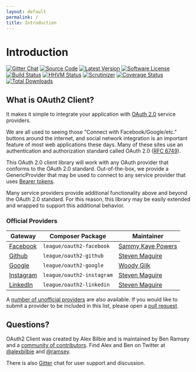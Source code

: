 ```yaml
---
layout: default
permalink: /
title: Introduction
---
```


# Introduction

[![Gitter Chat](https://img.shields.io/badge/gitter-join_chat-brightgreen.svg?style=flat-square)](https://gitter.im/thephpleague/oauth2-client)
[![Source Code](http://img.shields.io/badge/source-thephpleague/oauth2--client-blue.svg?style=flat-square)](https://github.com/thephpleague/oauth2-client)
[![Latest Version](https://img.shields.io/github/release/thephpleague/oauth2-client.svg?style=flat-square)](https://github.com/thephpleague/oauth2-client/releases)
[![Software License](https://img.shields.io/badge/license-MIT-brightgreen.svg?style=flat-square)](https://github.com/thephpleague/oauth2-client/blob/master/LICENSE)
[![Build Status](https://img.shields.io/travis/thephpleague/oauth2-client/master.svg?style=flat-square)](https://travis-ci.org/thephpleague/oauth2-client)
[![HHVM Status](https://img.shields.io/hhvm/league/oauth2-client.svg?style=flat-square)](http://hhvm.h4cc.de/package/league/oauth2-client)
[![Scrutinizer](https://img.shields.io/scrutinizer/g/thephpleague/oauth2-client/master.svg?style=flat-square)](https://scrutinizer-ci.com/g/thephpleague/oauth2-client/)
[![Coverage Status](https://img.shields.io/coveralls/thephpleague/oauth2-client/master.svg?style=flat-square)](https://coveralls.io/r/thephpleague/oauth2-client?branch=master)
[![Total Downloads](https://img.shields.io/packagist/dt/league/oauth2-client.svg?style=flat-square)](https://packagist.org/packages/league/oauth2-client)

## What is OAuth2 Client?

It makes it simple to integrate your application with [OAuth 2.0](http://oauth.net/2/) service providers.

We are all used to seeing those "Connect with Facebook/Google/etc." buttons around
the internet, and social network integration is an important feature of most web
applications these days. Many of these sites use an authentication and authorization
standard called OAuth 2.0 ([RFC 6749](http://tools.ietf.org/html/rfc6749)).

This OAuth 2.0 client library will work with any OAuth provider that conforms to the
OAuth 2.0 standard. Out-of-the-box, we provide a GenericProvider that may be used to
connect to any service provider that uses [Bearer tokens](http://tools.ietf.org/html/rfc6750).

Many service providers provide additional functionality above and beyond the OAuth 2.0
standard. For this reason, this library may be easily extended and wrapped to support
this additional behavior.

### Official Providers

Gateway | Composer Package | Maintainer
--- | --- | ---
[Facebook](https://github.com/thephpleague/oauth2-facebook) | `league/oauth2-facebook` | [Sammy Kaye Powers](https://github.com/sammyk)
[Github](https://github.com/thephpleague/oauth2-github) | `league/oauth2-github` | [Steven Maguire](https://github.com/stevenmaguire)
[Google](https://github.com/thephpleague/oauth2-google) | `league/oauth2-google` | [Woody Gilk](https://github.com/shadowhand)
[Instagram](https://github.com/thephpleague/oauth2-instagram) | `league/oauth2-instagram` | [Steven Maguire](https://github.com/stevenmaguire)
[LinkedIn](https://github.com/thephpleague/oauth2-linkedin) | `league/oauth2-linkedin` | [Steven Maguire](https://github.com/stevenmaguire)

A [number of unofficial providers](https://github.com/thephpleague/oauth2-client/blob/master/README.PROVIDERS.md)
are also available. If you would like to submit a provider to be included in this
list, please open a [pull request](https://github.com/thephpleague/oauth2-client/pulls).

## Questions?

OAuth2 Client was created by Alex Bilbie and is maintained by Ben Ramsey and a
[community of contributors](https://github.com/thephpleague/oauth2-client/graphs/contributors).
Find Alex and Ben on Twitter at [@alexbilbie](https://twitter.com/alexbilbie) and [@ramsey](https://twitter.com/ramsey).

There is also [Gitter](https://gitter.im/thephpleague/oauth2-client) chat for user
support and discussion.
